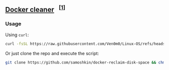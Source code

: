 

## [Docker cleaner](/RaspberryPi/Scripts/Docker-clean.sh) &nbsp; <sup>[<a href="https://github.com/samoshkin/docker-reclaim-disk-space">1</a>]</sup>

### Usage

Using `curl`:

```bash
curl -fsSL https://raw.githubusercontent.com/Ven0m0/Linux-OS/refs/heads/main/RaspberryPi/Scripts/Docker-clean.sh | bash
```

Or just clone the repo and execute the script:

```bash
git clone https://github.com/samoshkin/docker-reclaim-disk-space && chmod +x ./docker-reclaim-disk-space/script.sh && ./docker-reclaim-disk-space/script.sh
```

